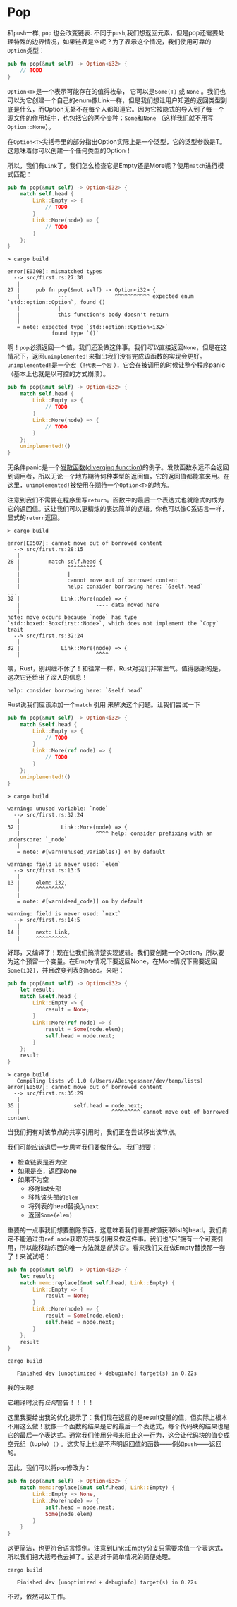 # Pop

和`push`一样, `pop` 也会改变链表. 不同于`push`,我们想返回元素，但是pop还需要处理特殊的边界情况，如果链表是空呢？为了表示这个情况，我们使用可靠的`Option`类型：

```rust ,ignore
pub fn pop(&mut self) -> Option<i32> {
    // TODO
}
```

`Option<T>`是一个表示可能存在的值得枚举， 它可以是`Some(T)` 或 `None`
。我们也可以为它创建一个自己的enum像Link一样，但是我们想让用户知道的返回类型到底是什么，而Option无处不在每个人都知道它。因为它被隐式的导入到了每一个源文件的作用域中，也包括它的两个变种：`Some`和`None`
（这样我们就不用写`Option::None`）。

在`Option<T>`尖括号里的部分指出Option实际上是一个泛型，它的泛型参数是T。这意味着你可以创建一个任何类型的Option！

所以，我们有`Link`了，我们怎么检查它是Empty还是More呢？使用`match`进行模式匹配：

```rust ,ignore
pub fn pop(&mut self) -> Option<i32> {
    match self.head {
        Link::Empty => {
            // TODO
        }
        Link::More(node) => {
            // TODO
        }
    };
}
```

```text
> cargo build

error[E0308]: mismatched types
  --> src/first.rs:27:30
   |
27 |     pub fn pop(&mut self) -> Option<i32> {
   |            ---               ^^^^^^^^^^^ expected enum `std::option::Option`, found ()
   |            |
   |            this function's body doesn't return
   |
   = note: expected type `std::option::Option<i32>`
              found type `()`
```

啊！`pop`必须返回一个值，我们还没做这件事。我们*可以*直接返回`None`，但是在这情况下，返回`unimplemented!`来指出我们没有完成该函数的实现会更好。`unimplemented!`是一个宏（`!代表一个宏`
），它会在被调用的时候让整个程序panic（基本上也就是以可控的方式崩溃）。

```rust ,ignore
pub fn pop(&mut self) -> Option<i32> {
    match self.head {
        Link::Empty => {
            // TODO
        }
        Link::More(node) => {
            // TODO
        }
    };
    unimplemented!()
}
```

无条件panic是一个[发散函数(diverging function)](http://doc.rust-lang.org/nightly/book/functions.html#diverging-functions)的例子。发散函数永远不会返回到调用者，所以无论一个地方期待何种类型的返回值，它的返回值都能拿来用。在这里，`unimplemented!`被使用在期待一个`Option<T>`的地方。

注意到我们不需要在程序里写`return`。函数中的最后一个表达式也就隐式的成为它的返回值。这让我们可以更精炼的表达简单的逻辑。你也可以像C系语言一样，显式的`return`返回。

```text
> cargo build

error[E0507]: cannot move out of borrowed content
  --> src/first.rs:28:15
   |
28 |         match self.head {
   |               ^^^^^^^^^
   |               |
   |               cannot move out of borrowed content
   |               help: consider borrowing here: `&self.head`
...
32 |             Link::More(node) => {
   |                        ---- data moved here
   |
note: move occurs because `node` has type `std::boxed::Box<first::Node>`, which does not implement the `Copy` trait
  --> src/first.rs:32:24
   |
32 |             Link::More(node) => {
   |                        ^^^^
```

噢，Rust，别纠缠不休了！和往常一样，Rust对我们非常生气。值得感谢的是，这次它还给出了深入的信息！

```text
help: consider borrowing here: `&self.head`
```

Rust说我们应该添加一个`match` 引用 来解决这个问题。让我们尝试一下

```rust ,ignore
pub fn pop(&mut self) -> Option<i32> {
    match &self.head {
        Link::Empty => {
            // TODO
        }
        Link::More(ref node) => {
            // TODO
        }
    };
    unimplemented!()
}
```

```text
> cargo build

warning: unused variable: `node`
  --> src/first.rs:32:24
   |
32 |             Link::More(node) => {
   |                        ^^^^ help: consider prefixing with an underscore: `_node`
   |
   = note: #[warn(unused_variables)] on by default

warning: field is never used: `elem`
  --> src/first.rs:13:5
   |
13 |     elem: i32,
   |     ^^^^^^^^^
   |
   = note: #[warn(dead_code)] on by default

warning: field is never used: `next`
  --> src/first.rs:14:5
   |
14 |     next: Link,
   |     ^^^^^^^^^^
```

好耶，又编译了！现在让我们搞清楚实现逻辑。我们要创建一个Option，所以要为这个预留一个变量。在Empty情况下要返回None，在More情况下需要返回`Some(i32)`，并且改变列表的head。来吧：

```rust ,ignore
pub fn pop(&mut self) -> Option<i32> {
    let result;
    match &self.head {
        Link::Empty => {
            result = None;
        }
        Link::More(ref node) => {
            result = Some(node.elem);
            self.head = node.next;
        }
    };
    result
}
```

```text
> cargo build
   Compiling lists v0.1.0 (/Users/ABeingessner/dev/temp/lists)
error[E0507]: cannot move out of borrowed content
  --> src/first.rs:35:29
   |
35 |                 self.head = node.next;
   |                             ^^^^^^^^^ cannot move out of borrowed content

```

当我们拥有对该节点的共享引用时，我们正在尝试移出该节点。

我们可能应该退后一步思考我们要做什么。 我们想要：

* 检查链表是否为空
* 如果是空，返回None
* 如果不为空
    * 移除list头部
    * 移除该头部的`elem`
    * 将列表的head替换为`next`
    * 返回`Some(elem)`

重要的一点事我们想要删除东西，这意味着我们需要*按值*获取list的head。我们肯定不能通过由`ref node`获取的共享引用来做这件事。我们也“只”拥有一个可变引用，所以能移动东西的唯一方法就是*替换它*
。看来我们又在做Empty替换那一套了！来试试吧：

```rust ,ignore
pub fn pop(&mut self) -> Option<i32> {
    let result;
    match mem::replace(&mut self.head, Link::Empty) {
        Link::Empty => {
            result = None;
        }
        Link::More(node) => {
            result = Some(node.elem);
            self.head = node.next;
        }
    };
    result
}
```

```text
cargo build

   Finished dev [unoptimized + debuginfo] target(s) in 0.22s
```

我的天啊!

它编译时没有*任何*警告！！！！

这里我要给出我的优化提示了：我们现在返回的是result变量的值，但实际上根本不用这么做！就像一个函数的结果是它的最后一个表达式，每个代码块的结果也是它的最后一个表达式。通常我们使用分号来阻止这一行为，这会让代码块的值变成空元组（tuple）`()`
。这实际上也是不声明返回值的函数——例如`push`——返回的。

因此，我们可以将`pop`修改为：

```rust ,ignore
pub fn pop(&mut self) -> Option<i32> {
    match mem::replace(&mut self.head, Link::Empty) {
        Link::Empty => None,
        Link::More(node) => {
            self.head = node.next;
            Some(node.elem)
        }
    }
}
```

这更简洁，也更符合语言惯例。注意到Link::Empty分支只需要求值一个表达式，所以我们把大括号也去掉了。这是对于简单情况的简便处理。

```text
cargo build

   Finished dev [unoptimized + debuginfo] target(s) in 0.22s
```

不过，依然可以工作。

[ownership]: first-ownership.html

[diverging]: https://doc.rust-lang.org/nightly/book/ch19-04-advanced-types.html#the-never-type-that-never-returns
